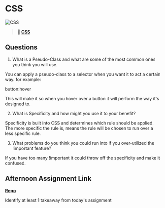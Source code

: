 # CSS

![CSS](https://bcw.blob.core.windows.net/public/cssUnit/1411879719053976)

> **📖 [CSS](https://codeworksacademy.com/fs-student-guide/resources/wk1/03-CSS)**

## Questions

1. What is a Pseudo-Class and what are some of the most common ones you think you will use.

You can apply a pseudo-class to a selector when you want it to act a certain way. for example:

button:hover

This will make it so when you hover over a button it will perform the way it's designed to.

2. What is Specificity and how might you use it to your benefit?

Specificity is built into CSS and determines which rule should be applied. The more specific the rule is, means the rule will be chosen to run over a less specific rule.

3. What problems do you think you could run into if you over-utilized the !important feature?

If you have too many !important it could throw off the specificity and make it confused.

## Afternoon Assignment Link

**[Repo](https://github.com/zachrasmussen/fs-journal)**

Identify at least 1 takeaway from today's assignment
